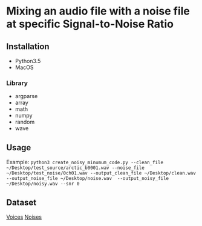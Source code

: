 # Mixing an audio file with a noise file at specific Signal-to-Noise Ratio

## Installation
- Python3.5
- MacOS

### Library
- argparse
- array
- math
- numpy
- random
- wave

## Usage
Example: `python3 create_noisy_minumum_code.py --clean_file ~/Desktop/test_source/arctic_b0001.wav --noise_file ~/Desktop/test_noise/0ch01.wav --output_clean_file ~/Desktop/clean.wav --output_noise_file ~/Desktop/noise.wav  --output_noisy_file ~/Desktop/noisy.wav --snr 0`

## Dataset
[Voices](http://festvox.org/cmu_arctic/)
[Noises](https://zenodo.org/record/1227121#.W2wUVNj7TUI)
